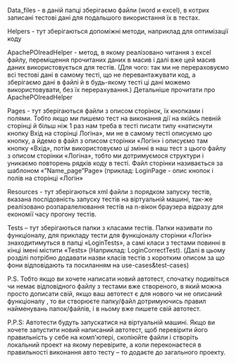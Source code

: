 Data_files - в даній папці зберігаємо файли (word и excel), в котрих записані тестові дані для подальшого використання їх в тестах.

Helpers - тут зберігаються допоміжні методи, наприклад для оптимізації коду

ApachePOIreadHelper - метод, в якому реалізовано читання з excel файлу, переміщення прочитаних даних в масив і далі вже цей масив даних використовується для тестів.
(Для чого: так ми не перераховуємо всі тестові дані в самому тесті, що не перевантажувати код, а зберігаємо дані в файлі й в будь-якому тесті ці дані можемо використовувати,
без їх перерахування.)
Детальніше прочитати про ApachePOIreadHelper

Pages - тут зберігаються файли з описом сторінок, їх кнопками і полями. Тобто якщо ми пишемо тест на виконання дії на якійсь певній сторінці й більш ніж 1 раз нам треба
в тесті писати типу  «натиснути кнопку Вхід на сторінці Логіна», ми не в самому тесті описуємо цю кнопку, а йдемо в файл з описом сторінки «Логін» і описуємо там кнопку «Вхід»,
потім використовуємо ці  змінні в наш тест з цього файлу з описом сторінки «Логіна», тобто ми дотримуємося структури і  уникаємо повторень рядків коду в тесті.
Файл сторінки називається за шаблоном «”Name_page”Page» (приклад: LoginPage - опис кнопок і полів на сторінці «Логін»

Resources - тут зберігаються xml файли з порядком запуску тестів, вказана послідовність запуску тестів на віртуальній машині, так-же реалізовано розпаралелювання тестів
на n-вікон браузера відразу для економії часу прогону тестів.

Tests – тут зберігаються папки з класами тестів. Папки називати по функціоналу, для прикладу тести для функціоналу сторінки «Логін» знаходитимуться в папці «LoginTests»,
а самі класи з тестами повинні в кінці імені містити «Tests» (Наприклад: LoginCorrectTest).
(Далі в цьому розділі потрібно додавати назви класів тестів з коротким описом за що фони відповідають та посиланням на use-cases&test-cases)

P.S. Тобто якщо ви хочете написати новий автотест, спочатку подивіться чи немає відповідного файлу з тестами вже створеного, в який можна просто дописати свій,
якщо ваш автотест є для нового  чи не описаний функціоналу , то ви створюєте папку/файл дотримуючись правил найменувань  папок/файлів, і в ньому вже пишете свій автотест.

P.P.S:  Автотести будуть запускатися на віртуальній машині. Якщо ви хочете запустити новий написаний автотест, щоб перевірити його правильність у себе на комп'ютері,
скопіюйте файли і створіть локальний проект на якому перевірите, а коли переконаєтеся в правильності виконання авто тесту – то додаєте до загального проекту.